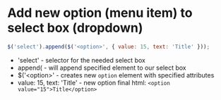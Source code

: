 # Add new option (menu item) to select box (dropdown)

```javascript
$('select').append($('<option>', { value: 15, text: 'Title' }));
```

- 'select' - selector for the needed select box
- append( - will append specified element to our select box
- $('\<option\>' - creates new ```option``` element with specified attributes
- value: 15, text: 'Title' - new option final html: ```<option value="15">Title</option>```
